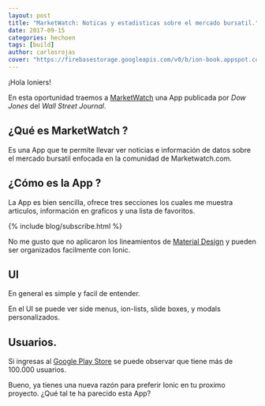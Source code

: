 ```yaml
---
layout: post
title: "MarketWatch: Noticas y estadisticas sobre el mercado bursatil."
date: 2017-09-15
categories: hechoen
tags: [build]
author: carlosrojas
cover: "https://firebasestorage.googleapis.com/v0/b/ion-book.appspot.com/o/posts%2F2017-09-15-MarketWatch%2Fmarketwatch-header-1024x602.jpg?alt=media&token=45136ce3-199a-4c9f-8fbe-0d9fd5b5fe81"
---
```


<amp-img width="1024" height="602" layout="responsive" src="https://firebasestorage.googleapis.com/v0/b/ion-book.appspot.com/o/posts%2F2017-09-15-MarketWatch%2Fmarketwatch-header-1024x602.jpg?alt=media&token=45136ce3-199a-4c9f-8fbe-0d9fd5b5fe81"></amp-img>

¡Hola Ioniers!

En esta oportunidad traemos a [MarketWatch](http://www.marketwatch.com/) una App publicada por *Dow Jones* del *Wall Street Journal*.

## ¿Qué es MarketWatch ?

Es una  App que te permite llevar ver noticias e información de datos sobre el mercado bursatil enfocada en la comunidad de Marketwatch.com.

## ¿Cómo es la App ?

La App es bien sencilla, ofrece tres secciones los cuales me muestra articulos, información en graficos y una lista de favoritos.

{% include blog/subscribe.html %}

No me gusto que no aplicaron los lineamientos de [Material Design](https://material.io/guidelines/) y pueden ser organizados facilmente con Ionic.

## UI

En general es simple y facil de entender.

<amp-img width="1024" height="455" layout="responsive" src="https://firebasestorage.googleapis.com/v0/b/ion-book.appspot.com/o/posts%2F2017-09-15-MarketWatch%2FGroup.png?alt=media&token=959287d5-86d7-4a07-ac26-8e257049ddf0"></amp-img>

En el UI se puede ver side menus, ion-lists, slide boxes, y modals personalizados.

## Usuarios.

Si ingresas al [Google Play Store](https://play.google.com/store/apps/details?id=com.marketwatch&hl=en&rdid=com.marketwatch&pli=1) se puede observar que tiene más de 100.000 usuarios.

Bueno, ya tienes una nueva razón para preferir Ionic en tu proximo proyecto. ¿Qué tal te ha parecido esta App?




